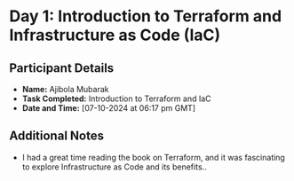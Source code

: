 # Day 1: Introduction to Terraform and Infrastructure as Code (IaC)
## Participant Details
- **Name:** Ajibola Mubarak
- **Task Completed:** Introduction to Terraform and IaC
- **Date and Time:** [07-10-2024 at 06:17 pm GMT]

## Additional Notes
- I had a great time reading the book on Terraform, and it was fascinating to explore Infrastructure as Code and its benefits..
